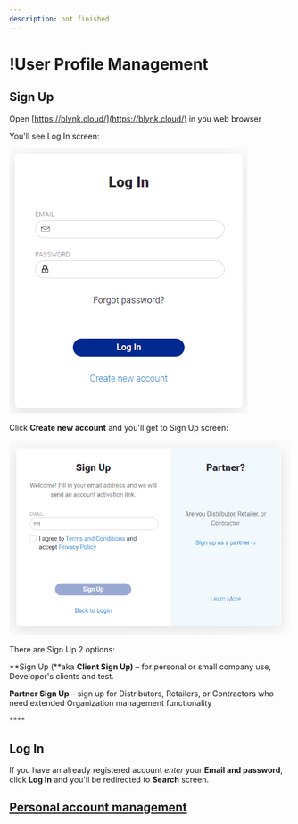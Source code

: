 ```yaml
---
description: not finished
---
```


# !User Profile Management

## Sign Up

Open [https://blynk.cloud/](https://blynk.cloud/) in you web browser

You'll see Log In screen:

![](../../.gitbook/assets/log-in.png)

Click **Create new account** and you'll get to Sign Up screen:

![](../../.gitbook/assets/sign_up.png)

There are Sign Up 2 options:

**Sign Up \(**aka **Client Sign Up\)** – for personal or small company use, Developer's clients and test.

**Partner Sign Up** – sign up for Distributors, Retailers, or Contractors who need extended Organization management functionality 

\*\*\*\*

## Log In

If you have an already registered account _enter_ your **Email and password**, click **Log In** and you'll be redirected to **Search** screen.

## [Personal account management ](../../web-dashboard/for-developers/user-profile.md)

## 

